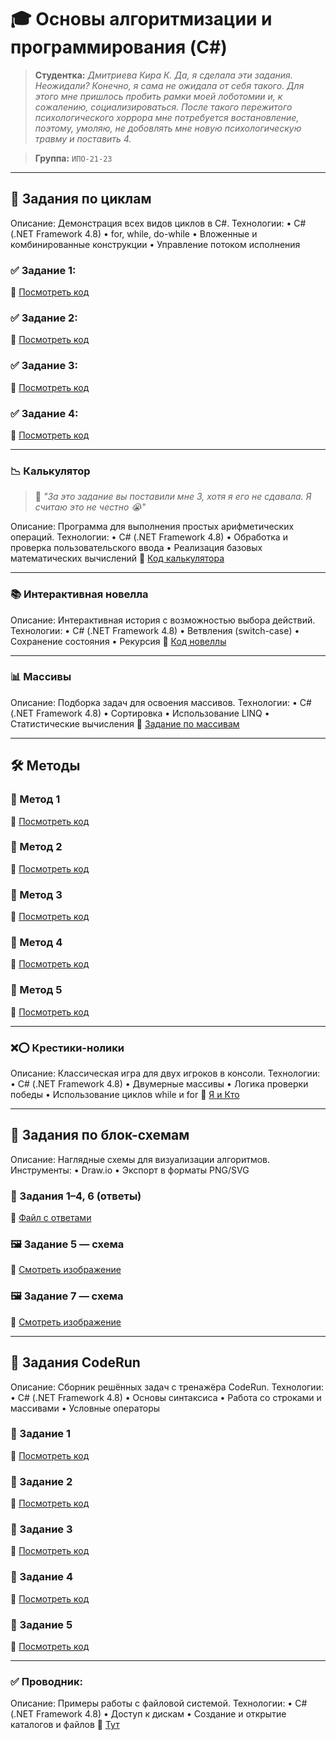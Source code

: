 # 🎓 Основы алгоритмизации и программирования (C#)

> **Студентка:** _Дмитриева Кира К. Да, я сделала эти задания. Неожидали? Конечно, я сама не ожидала от себя такого. Для этого мне пришлось пробить рамки моей лоботомии и, к сожалению, социализироваться. После такого пережитого психологического хоррора мне потребуется востановление, поэтому, умоляю, не добовлять мне новую психологическую травму и поставить 4._

> **Группа:** `ИПО-21-23`

---

## 🔢 Задания по циклам
Описание: Демонстрация всех видов циклов в C#.
Технологии:
 • C# (.NET Framework 4.8)
 • for, while, do-while
 • Вложенные и комбинированные конструкции
 • Управление потоком исполнения

### ✅ Задание 1: 
🔗 [Посмотреть код](https://github.com/M1ss-Kira/fisherman/blob/main/циклы/1)
### ✅ Задание 2: 
🔗 [Посмотреть код](https://github.com/M1ss-Kira/fisherman/blob/main/циклы/2)
### ✅ Задание 3:  
🔗 [Посмотреть код](https://github.com/M1ss-Kira/fisherman/blob/main/циклы/3)
### ✅ Задание 4:  
🔗 [Посмотреть код](https://github.com/M1ss-Kira/fisherman/blob/main/циклы/4)

---

### 📉 Калькулятор  
> 📝 _"За это задание вы поставили мне 3, хотя я его не сдавала. Я считаю это не честно 😭"_


Описание: Программа для выполнения простых арифметических операций.
Технологии:
 • C# (.NET Framework 4.8)
 • Обработка и проверка пользовательского ввода
 • Реализация базовых математических вычислений
🔗 [Код калькулятора](https://github.com/M1ss-Kira/fisherman/blob/main/calc/%D1%82%D1%8F%D0%B6%D0%B5%D0%BB%D0%BE.cs)

---

### 📚 Интерактивная новелла 
Описание: Интерактивная история с возможностью выбора действий.
Технологии:
 • C# (.NET Framework 4.8)
 • Ветвления (switch-case)
 • Сохранение состояния
 • Рекурсия
🔗 [Код новеллы](https://github.com/M1ss-Kira/fisherman/blob/main/%D0%BD%D0%BE%D0%B2%D0%B5%D0%BB%D0%BB%D0%B0/novella.cs)

---

### 📊 Массивы  
Описание: Подборка задач для освоения массивов.
Технологии:
 • C# (.NET Framework 4.8)
 • Сортировка
 • Использование LINQ
 • Статистические вычисления
🔗 [Задание по массивам](https://github.com/M1ss-Kira/fisherman/blob/main/%D0%BC%D0%B0%D1%81%D1%81%D0%B8%D0%B2/dz.cs)

---

## 🛠️ Методы

### 🧩 Метод 1  
🔗 [Посмотреть код](https://github.com/M1ss-Kira/fisherman/blob/main/metod/1met.cs)

### 🧩 Метод 2  
🔗 [Посмотреть код](https://github.com/M1ss-Kira/fisherman/blob/main/metod/2met.cs)

### 🧩 Метод 3  
🔗 [Посмотреть код](https://github.com/M1ss-Kira/fisherman/blob/main/metod/3met.cs)

### 🧩 Метод 4  
🔗 [Посмотреть код](https://github.com/M1ss-Kira/fisherman/blob/main/metod/4met.cs)

### 🧩 Метод 5  
🔗 [Посмотреть код](https://github.com/M1ss-Kira/fisherman/blob/main/metod/5met.cs)

---

### ❌⭕ Крестики-нолики 
Описание: Классическая игра для двух игроков в консоли.
Технологии:
 • C# (.NET Framework 4.8)
 • Двумерные массивы
 • Логика проверки победы
 • Использование циклов while и for
🔗 [Я и Кто](https://github.com/M1ss-Kira/fisherman/blob/main/%D0%AF%D0%B8%D0%9A%D1%82%D0%BE/game.cs)

---

## 🧭 Задания по блок-схемам
Описание: Наглядные схемы для визуализации алгоритмов.
Инструменты:
 • Draw.io
 • Экспорт в форматы PNG/SVG
### 📄 Задания 1–4, 6 (ответы)  
🔗 [Файл с ответами](https://github.com/M1ss-Kira/fisherman/blob/main/block/16dz.txt)

### 🖼️ Задание 5 — схема  
🔗 [Смотреть изображение](https://github.com/M1ss-Kira/fisherman/blob/main/block/5zd.jpg)

### 🖼️ Задание 7 — схема  
🔗 [Смотреть изображение](https://github.com/M1ss-Kira/fisherman/blob/main/block/%D0%91%D0%B5%D0%B7%20%D0%BD%D0%B0%D0%B7%D0%B2%D0%B0%D0%BD%D0%B8%D1%8F258_20250527083006.png)  

---

## 🚀 Задания CodeRun
Описание: Сборник решённых задач с тренажёра CodeRun.
Технологии:
 • C# (.NET Framework 4.8)
 • Основы синтаксиса
 • Работа со строками и массивами
 • Условные операторы
### 🧪 Задание 1  
🔗 [Посмотреть код](https://github.com/M1ss-Kira/fisherman/blob/main/Run/First.cs)

### 🧪 Задание 2  
🔗 [Посмотреть код](https://github.com/M1ss-Kira/fisherman/blob/main/Run/Two.cs)

### 🧪 Задание 3  
🔗 [Посмотреть код](https://github.com/M1ss-Kira/fisherman/blob/main/Run/Three.cs)

### 🧪 Задание 4  
🔗 [Посмотреть код](https://github.com/M1ss-Kira/fisherman/blob/main/Run/Four.cs)

### 🧪 Задание 5  
🔗 [Посмотреть код](https://github.com/M1ss-Kira/fisherman/blob/main/Run/Five.cs)

---

### ✅ Проводник: 
Описание: Примеры работы с файловой системой.
Технологии:
 • C# (.NET Framework 4.8)
 • Доступ к дискам
 • Создание и открытие каталогов и файлов
🔗 [Тут](https://github.com/M1ss-Kira/fisherman/blob/main/foldder)
